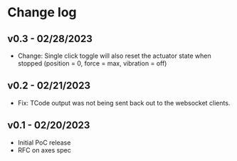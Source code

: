 # Change log

## v0.3 - 02/28/2023
- Change: Single click toggle will also reset the actuator state when stopped (position = 0, force = max, vibration = off)

## v0.2 - 02/21/2023
- Fix: TCode output was not being sent back out to the websocket clients.

## v0.1 - 02/20/2023
- Initial PoC release
- RFC on axes spec
